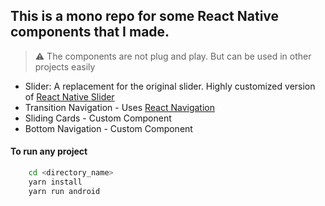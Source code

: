 ## This is a mono repo for some React Native components that I made.

> ⚠️ The components are not plug and play. But can be used in other projects easily

- Slider: A replacement for the original slider. Highly customized version of [React Native Slider](https://www.npmjs.com/package/react-native-slider)
- Transition Navigation - Uses [React Navigation](https://reactnavigation.org/)
- Sliding Cards - Custom Component
- Bottom Navigation - Custom Component


#### To run any project
```bash
    cd <directory_name>
    yarn install
    yarn run android
```